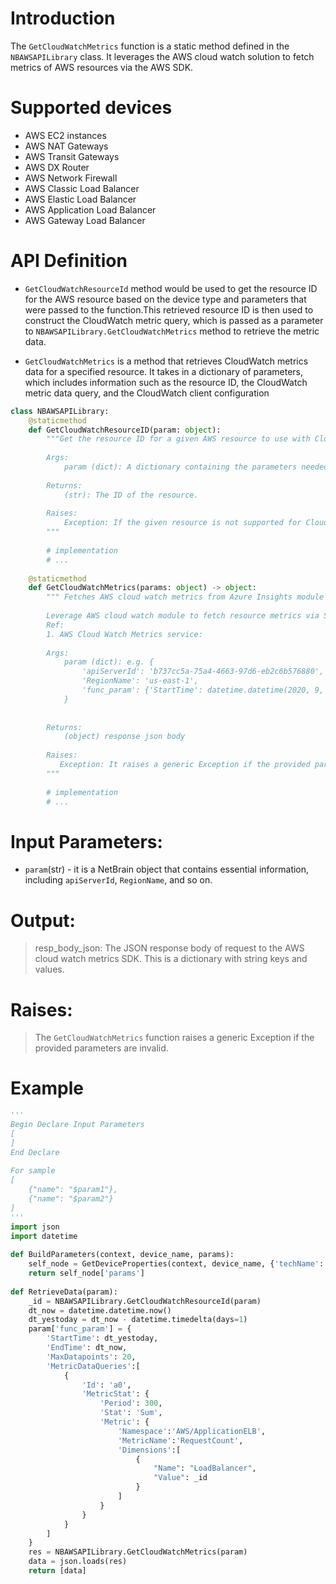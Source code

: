 # Introduction

The `GetCloudWatchMetrics` function is a static method defined in the `NBAWSAPILibrary` class. It leverages the AWS cloud watch solution to fetch metrics of AWS resources via the AWS SDK.

# Supported devices

* AWS EC2 instances
* AWS NAT Gateways
* AWS Transit Gateways
* AWS DX Router
* AWS Network Firewall
* AWS Classic Load Balancer
* AWS Elastic Load Balancer
* AWS Application Load Balancer
* AWS Gateway Load Balancer


# API Definition
 - `GetCloudWatchResourceId` method would be used to get the resource ID for the AWS resource based on the device type and parameters that were passed to the function.This retrieved resource ID is then used to construct the CloudWatch metric query, which is passed as a parameter to `NBAWSAPILibrary.GetCloudWatchMetrics` method to retrieve the metric data.




 - `GetCloudWatchMetrics` is a method that retrieves CloudWatch metrics data for a specified resource. It takes in a dictionary of parameters, which includes information such as the resource ID, the CloudWatch metric data query, and the CloudWatch client configuration

```python
class NBAWSAPILibrary:
    @staticmethod
    def GetCloudWatchResourceID(param: object):        
        """Get the resource ID for a given AWS resource to use with CloudWatch metrics.
 
        Args:
            param (dict): A dictionary containing the parameters needed to identify the resource.
 
        Returns:
            (str): The ID of the resource.
 
        Raises:
            Exception: If the given resource is not supported for CloudWatch metrics.
        """
 
        # implementation
        # ...
 
    @staticmethod
    def GetCloudWatchMetrics(params: object) -> object:
        """ Fetches AWS cloud watch metrics from Azure Insights module
 
        Leverage AWS cloud watch module to fetch resource metrics via SDK
        Ref:
        1. AWS Cloud Watch Metrics service:
 
        Args:
            param (dict): e.g. {
                'apiServerId': 'b737cc5a-75a4-4663-97d6-eb2c6b576880', 
                'RegionName': 'us-east-1',
                'func_param': {'StartTime': datetime.datetime(2020, 9, 23, 12, 10, 22, 716496), 'EndTime': datetime.datetime(2020, 9, 24, 12, 10, 22, 716496), ...}
            }
 
 
        Returns:
            (object) response json body
 
        Raises:
           Exception: It raises a generic Exception if the provided parameters are invalid.
        """
 
        # implementation
        # ...
```

# Input Parameters:
 - `param`(str) - it is a NetBrain object that contains essential information, including `apiServerId`, `RegionName`, and so on.


# Output:
> resp_body_json: The JSON response body of request to the AWS cloud watch metrics SDK. This is a dictionary with string keys and values.

# Raises:
> The `GetCloudWatchMetrics` function raises a generic Exception if the provided parameters are invalid. 

# Example

```python
'''
Begin Declare Input Parameters
[
]
End Declare
 
For sample
[
    {"name": "$param1"},
    {"name": "$param2"}
]
'''
import json
import datetime
 
def BuildParameters(context, device_name, params):
    self_node = GetDeviceProperties(context, device_name, {'techName': 'Amazon AWS', 'paramType': 'SDN', 'params': ['*']})
    return self_node['params']
 
def RetrieveData(param):
    _id = NBAWSAPILibrary.GetCloudWatchResourceId(param)
    dt_now = datetime.datetime.now()
    dt_yestoday = dt_now - datetime.timedelta(days=1)
    param['func_param'] = {
        'StartTime': dt_yestoday,
        'EndTime': dt_now,
        'MaxDatapoints': 20,
        'MetricDataQueries':[
            {
                'Id': 'a0',
                'MetricStat': {
                    'Period': 300,
                    'Stat': 'Sum',
                    'Metric': {
                        'Namespace':'AWS/ApplicationELB',
                        'MetricName':'RequestCount',
                        'Dimensions':[
                            {
                                "Name": "LoadBalancer",
                                "Value": _id
                            }
                        ]
                    }
                }
            }
        ]
    }
    res = NBAWSAPILibrary.GetCloudWatchMetrics(param)
    data = json.loads(res)
    return [data]
    
 ```
